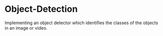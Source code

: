# Object-Detection
Implementing an object detector which identifies the classes of the objects in  an image or video.
